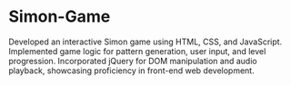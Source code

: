# Simon-Game
Developed an interactive Simon game using HTML, CSS, and JavaScript. Implemented game logic  for pattern generation, user input, and level progression. Incorporated jQuery for DOM  manipulation and audio playback, showcasing proficiency in front-end web development.
